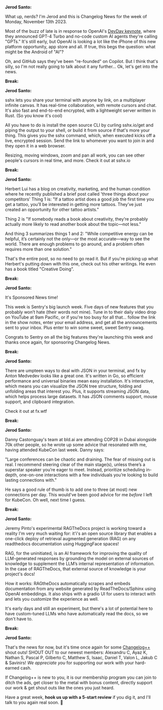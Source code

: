 **Jerod Santo:**

What up, nerds? I'm Jerod and this is Changelog News for the week of Monday, November 13th 2023.

Most of the buzz of late is in response to OpenAI's [DevDay keynote](https://www.youtube.com/watch?v=U9mJuUkhUzk), where they announced GPT-4 Turbo and no-code custom AI agents they're calling "GPTs." It's still early, but OpenAI is looking a lot like the iPhone of this new platform opportunity, app store and all. If true, this begs the question: what might be the Android of "AI"?

Oh, and GitHub says they've been "re-founded" on Copilot. But I think that's silly, so I'm not really going to talk about it any further... Ok, let's get into the news.

**Break:**

**Jerod Santo:**

sshx lets you share your terminal with anyone by link, on a multiplayer infinite canvas. It has real-time collaboration, with remote cursors and chat. It's also fast and end-to-end encrypted, with a lightweight server written in Rust. (So you know it's cool)

All you have to do is install the open source CLI by curling sshx.io/get and piping the output to your shell, or build it from source if that's more your thing. This gives you the sshx command, which, when executed kicks off a live, encrypted session. Send the link to whomever you want to join in and they open it in a web browser.

Resizing, moving windows, zoom and pan all work, you can see other people's cursors in real time, and more. Check it out at sshx.io

**Break:**

**Jerod Santo:**

Herbert Lui has a blog on creativity, marketing, and the human condition where he recently published a brief post called 'three things about your competitors' Thing 1 is: "If a tattoo artist does a good job the first time you get a tattoo, you’ll be interested in getting more tattoos. They’ve just created an opportunity for other tattoo artists."

Thing 2 is "If somebody reads a book about creativity, they’re probably actually more likely to read another book about the topic—not less."

And thing 3 summarizes things 1 and 2: "While competitive energy can be helpful, it’s certainly not the only—or the most accurate—way to see the world. There are enough problems to go around, and a problem often requires more than one solution."

That's the entire post, so no need to go read it. But if you're picking up what Herbert's putting down with this one, check out his other writings. He even has a book titled "Creative Doing".

**Break:**

**Jerod Santo:**

It's Sponsored News time!

This week is Sentry's big launch week. Five days of new features that you probably won’t hate (their words not mine). Tune in to their daily video drop on YouTube at 9am Pacific, or if you're too busy for all that... follow the link in the show notes, enter your email address, and get all the announcements sent to your inbox. Plus enter to win some sweet, sweet Sentry swag.

Congrats to Sentry on all the big features they're launching this week and thanks once again, for sponsoring Changelog News.

**Break:**

**Jerod Santo:**

There are umpteen ways to deal with JSON in your terminal, and fx by Anton Medvedev looks like a great one. It's written in Go, so efficient performance and universal binaries mean easy installation. It's interactive, which means you can visualize the JSON tree structure, folding and unfolding areas that interest you. Plus, it supports streaming JSON data, which helps process large datasets. It has JSON comments support, mouse support, and clipboard integration.

Check it out at fx.wtf

**Break:**

**Jerod Santo:**

Danny Castonguay's team at bld.ai are attending COP28 in Dubai alongside 70k other people, so he wrote up some advice that resonated with me, having attended KubeCon last week. Danny says:

"Large conferences can be chaotic and draining. The fear of missing out is real. I recommend steering clear of the main stage(s), unless there’s a superstar speaker you’re eager to meet. Instead, prioritize scheduling in-depth, one-on-one interactions with a few individuals you’re looking to build lasting connections with."

He says a good rule of thumb is to add one to three (at most) new connections per day. This would've been good advice for me _before_ I left for KubeCon. Oh well, next time I guess.

**Break:**

**Jerod Santo:**

Jeremy Pinto's experimental RAGTheDocs project is working toward a reality I'm very much waiting for: it'i's an open source library that enables a one-click deploy of retrieval augmented generation (RAG) on any readthedocs documentation using HuggingFace spaces!

RAG, for the uninitiated, is an AI framework for improving the quality of LLM-generated responses by grounding the model on external sources of knowledge to supplement the LLM’s internal representation of information. In the case of RAGTheDocs, that external source of knowledge is your project's docs!

How it works: RAGtheDocs automatically scrapes and embeds documentation from any website generated by ReadTheDocs/Sphinx using OpenAI embeddings. It also ships with a gradio UI for users to interact with and lets you customize the experience as well.

It's early days and still an experiment, but there's a lot of potential here to have custom-tuned LLMs who have automatically read the docs, so we don't have to.

**Break:**

**Jerod Santo:**

That's the news for now, but it's time once again for some [Changelog++](https://changelog.com/++) shout outs! SHOUT OUT to our newest members: Alexandru C, Ayaz K, Nathan S, Pascal P, Gilberto C, Matthew S, Isaac, Daniel T, Valon L, Jakub C & Savinirs! _We appreciate you_ for supporting our work with your hard-earned cash.

If Changelog++ is new to you, it is our membership program you can join to ditch the ads, get closer to the metal with bonus content, directly support our work & get shout outs like the ones you just heard.

Have a great week, **hook us up with a 5-start review** if you dig it, and I'll talk to you again real soon. 💚
